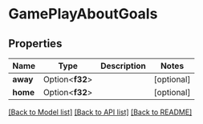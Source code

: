 # GamePlayAboutGoals

## Properties

Name | Type | Description | Notes
------------ | ------------- | ------------- | -------------
**away** | Option<**f32**> |  | [optional]
**home** | Option<**f32**> |  | [optional]

[[Back to Model list]](../README.md#documentation-for-models) [[Back to API list]](../README.md#documentation-for-api-endpoints) [[Back to README]](../README.md)


